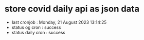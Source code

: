 # store covid daily api as json data

- last cronjob : Monday, 21 August 2023 13:14:25
- status og cron : success
- status daily cron : success
      
      
